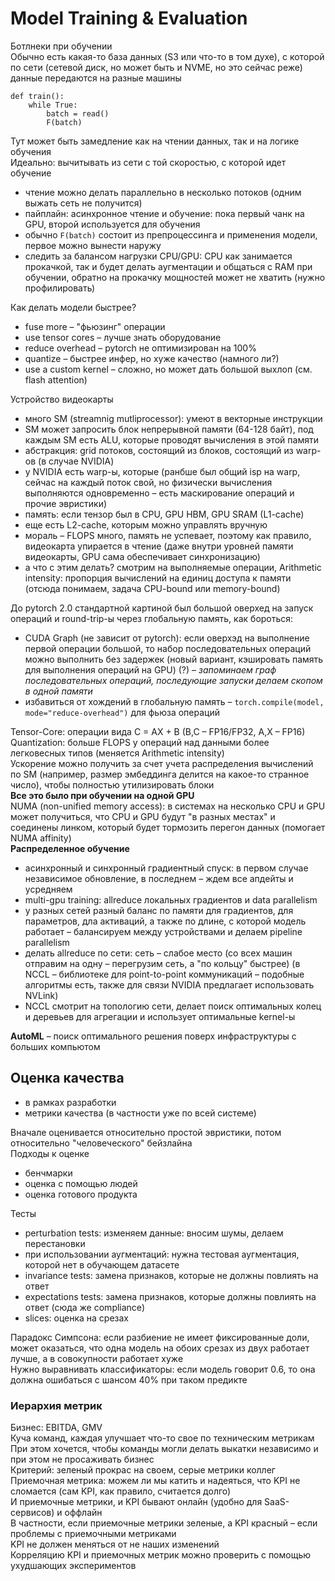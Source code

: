 # Model Training & Evaluation   
Ботлнеки при обучении   
Обычно есть какая-то база данных (S3 или что-то в том духе), с которой по сети (сетевой диск, но может быть и NVME, но это сейчас реже) данные передаются на разные машины   
```
def train():
	while True:
		batch = read()
		F(batch)

```
Тут может быть замедление как на чтении данных, так и на логике обучения   
Идеально: вычитывать из сети с той скоростью, с которой идет обучение   
- чтение можно делать параллельно в несколько потоков (одним выжать сеть не получится)   
- пайплайн: асинхронное чтение и обучение: пока первый чанк на GPU, второй используется для обучения   
- обычно `F(batch)`  состоит из препроцессинга и применения модели, первое можно вынести наружу   
- следить за балансом нагрузки CPU/GPU: CPU как занимается прокачкой, так и будет делать аугментации и общаться с RAM при обучении, обратно на прокачку мощностей может не хватить (нужно профилировать)   
   
Как делать модели быстрее?   
- fuse more – "фьюзинг" операции   
- use tensor cores – лучше знать оборудование   
- reduce overhead – pytorch не оптимизирован на 100%   
- quantize – быстрее инфер, но хуже качество (намного ли?)   
- use a custom kernel – сложно, но может дать большой выхлоп (см. flash attention)   
   
Устройство видеокарты   
- много SM (streamnig mutliprocessor): умеют в векторные инструкции   
- SM может запросить блок непрерывной памяти (64-128 байт), под каждым SM есть ALU, которые проводят вычисления в этой памяти   
- абстракция: grid потоков, состоящий из блоков, состоящий из warp-ов (в случае NVIDIA)   
- у NVIDIA есть warp-ы, которые (ранбше был общий isp на warp, сейчас на каждый поток свой, но физически вычисления выполняются одновременно – есть маскирование операций и прочие эвристики)   
- память: если тензор был в CPU, GPU HBM, GPU SRAM (L1-cache)   
- еще есть L2-cache, которым можно управлять вручную   
- мораль – FLOPS много, память не успевает, поэтому как правило, видеокарта упирается в чтение (даже внутри уровней памяти видеокарты, GPU сама обеспечивает синхронизацию)   
- а что с этим делать? смотрим на выполняемые операции, Arithmetic intensity: пропорция вычислений на единиц доступа к памяти (отсюда понимаем, задача CPU-bound или memory-bound)   
   
До pytorch 2.0 стандартной картиной был большой оверхед на запуск операций и round-trip-ы через глобальную память, как бороться:   
- CUDA Graph (не зависит от pytorch): если оверхэд на выполнение первой операции большой, то набор последовательных операций можно выполнить без задержек (новый вариант, кэшировать память для выполнения операций на GPU) (?) – *запоминаем граф последовательных операций, последующие запуски делаем скопом в одной памяти*   
- избавиться от хождений в глобальную память – `torch.compile(model, mode="reduce-overhead")` для фьюза операций   
   
Tensor-Core: операции вида C = AX + B (B,C – FP16/FP32, A,X – FP16)   
Quantization: больше FLOPS у операций над данными более легковесных типов (меняется Arithmetic intensity)   
Ускорение можно получить за счет учета распределения вычислений по SM (например, размер эмбеддинга делится на какое-то странное число), чтобы полностью утилизировать блоки   
**Все это было при обучении на одной GPU**   
NUMA (non-unified memory access): в системах на несколько CPU и GPU может получиться, что CPU и GPU будут "в разных местах" и соединены линком, который будет тормозить перегон данных (помогает NUMA affinity)   
**Распределенное обучение**   
- асинхронный и синхронный градиентный спуск: в первом случае независимое обновление, в последнем – ждем все апдейты и усредняем   
- multi-gpu training: allreduce локальных градиентов и data parallelism   
- у разных сетей разный баланс по памяти для градиентов, для параметров, дла активаций, а также по длине, с которой модель работает – балансируем между устройствами и делаем pipeline parallelism   
- делать allreduce по сети: сеть – слабое место (со всех машин отправим на одну – перегрузим сеть, а "по кольцу" быстрее) (в NCCL – библиотеке для point-to-point коммуникаций – подобные алгоритмы есть, также для связи NVIDIA предлагает использовать NVLink)   
- NCCL смотрит на топологию сети, делает поиск оптимальных колец и деревьев для агрегации и использует оптимальные kernel-ы   
   
**AutoML** – поиск оптимального решения поверх инфраструктуры с больших компьютом   
## Оценка качества   
- в рамках разработки   
- метрики качества (в частности уже по всей системе)   
   
Вначале оценивается относительно простой эвристики, потом относительно "человеческого" бейзлайна   
Подходы к оценке   
- бенчмарки   
- оценка с помощью людей   
- оценка готового продукта   
   
Тесты   
- perturbation tests: изменяем данные: вносим шумы, делаем перестановки   
- при использовании аугментаций: нужна тестовая аугментация, которой нет в обучающем датасете   
- invariance tests: замена признаков, которые не должны повлиять на ответ   
- expectations tests: замена признаков, которые должны повлиять на ответ (сюда же compliance)   
- slices: оценка на срезах   
   
Парадокс Симпсона: если разбиение не имеет фиксированные доли, может оказаться, что одна модель на обоих срезах из двух работает лучше, а в совокупности работает хуже   
Нужно выравнивать классификаторы: если модель говорит 0.6, то она должна ошибаться с шансом 40% при таком предикте   
### Иерархия метрик   
Бизнес: EBITDA, GMV   
Куча команд, каждая улучшает что-то свое по техническим метрикам   
При этом хочется, чтобы команды могли делать выкатки независимо и при этом не просаживать бизнес   
Критерий: зеленый прокрас на своем, серые метрики коллег   
Приемочная метрика: можем ли мы катить и надеяться, что KPI не сломается (сам KPI, как правило, считается долго)   
И приемочные метрики, и KPI бывают онлайн (удобно для SaaS-сервисов) и оффлайн   
В частности, если приемочные метрики зеленые, а KPI красный – если проблемы с приемочными метриками   
KPI не должен меняться от не наших изменений   
Корреляцию KPI и приемочных метрик можно проверить с помощью ухудшающих экспериментов   
